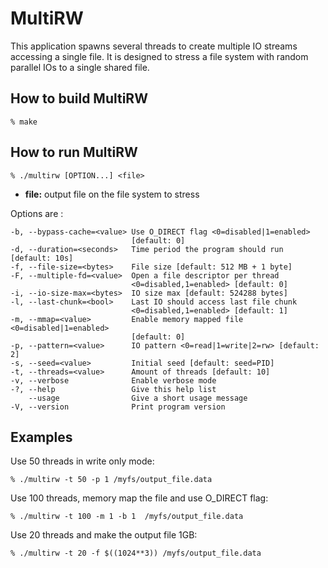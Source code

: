 MultiRW
=======

This application spawns several threads to create multiple IO streams accessing
a single file. It is designed to stress a file system with random parallel IOs
to a single shared file.


How to build MultiRW
--------------------

    % make


How to run MultiRW
------------------

    % ./multirw [OPTION...] <file>


* **file:** output file on the file system to stress


Options are :

    -b, --bypass-cache=<value> Use O_DIRECT flag <0=disabled|1=enabled>
                               [default: 0]
    -d, --duration=<seconds>   Time period the program should run [default: 10s]
    -f, --file-size=<bytes>    File size [default: 512 MB + 1 byte]
    -F, --multiple-fd=<value>  Open a file descriptor per thread
                               <0=disabled,1=enabled> [default: 0]
    -i, --io-size-max=<bytes>  IO size max [default: 524288 bytes]
    -l, --last-chunk=<bool>    Last IO should access last file chunk
                               <0=disabled,1=enabled> [default: 1]
    -m, --mmap=<value>         Enable memory mapped file <0=disabled|1=enabled>
                               [default: 0]
    -p, --pattern=<value>      IO pattern <0=read|1=write|2=rw> [default: 2]
    -s, --seed=<value>         Initial seed [default: seed=PID]
    -t, --threads=<value>      Amount of threads [default: 10]
    -v, --verbose              Enable verbose mode
    -?, --help                 Give this help list
        --usage                Give a short usage message
    -V, --version              Print program version


Examples
--------

Use 50 threads in write only mode:

    % ./multirw -t 50 -p 1 /myfs/output_file.data


Use 100 threads, memory map the file and use O_DIRECT flag:

    % ./multirw -t 100 -m 1 -b 1  /myfs/output_file.data


Use 20 threads and make the output file 1GB:

    % ./multirw -t 20 -f $((1024**3)) /myfs/output_file.data
